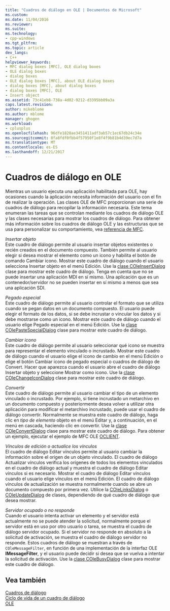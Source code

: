 ```yaml
---
title: "Cuadros de diálogo en OLE | Documentos de Microsoft"
ms.custom: 
ms.date: 11/04/2016
ms.reviewer: 
ms.suite: 
ms.technology:
- cpp-windows
ms.tgt_pltfrm: 
ms.topic: article
dev_langs:
- C++
helpviewer_keywords:
- MFC dialog boxes [MFC], OLE dialog boxes
- OLE dialog boxes
- dialog boxes
- OLE dialog boxes [MFC], about OLE dialog boxes
- dialog boxes [MFC], about dialog boxes
- dialog boxes [MFC], OLE
- Insert object
ms.assetid: 73c41eb8-738a-4d02-9212-d3395bb09a3a
caps.latest.revision: 
author: mikeblome
ms.author: mblome
manager: ghogen
ms.workload:
- cplusplus
ms.openlocfilehash: 96dfe1828ae3451411adf3ab57c1ec67db24c34e
ms.sourcegitcommit: 8fa8fdf0fbb4f57950f1e8f4f9b81b4d39ec7d7a
ms.translationtype: MT
ms.contentlocale: es-ES
ms.lasthandoff: 12/21/2017
---
```

# <a name="dialog-boxes-in-ole"></a>Cuadros de diálogo en OLE
Mientras un usuario ejecuta una aplicación habilitada para OLE, hay ocasiones cuando la aplicación necesita información del usuario con el fin de realizar la operación. Las clases OLE de MFC proporcionan una serie de cuadros de diálogo para recopilar la información necesaria. Este tema enumeran las tareas que se controlan mediante los cuadros de diálogo OLE y las clases necesarias para mostrar los cuadros de diálogo. Para obtener más información sobre los cuadros de diálogo OLE y las estructuras que se usa para personalizar su comportamiento, vea [referencia de MFC](../mfc/mfc-desktop-applications.md).  
  
 *Insertar objeto*  
 Este cuadro de diálogo permite al usuario insertar objetos existentes o recién creados en el documento compuesto. También permite al usuario elegir si desea mostrar el elemento como un icono y habilita el botón de comando Cambiar icono. Mostrar este cuadro de diálogo cuando el usuario selecciona Insertar objeto en el menú Edición. Use la [clase COleInsertDialog](../mfc/reference/coleinsertdialog-class.md) clase para mostrar este cuadro de diálogo. Tenga en cuenta que no se puede insertar una aplicación MDI en sí mismo. Una aplicación que es un contenedor/servidor no se pueden insertar en sí mismo a menos que sea una aplicación SDI.  
  
 *Pegado especial*  
 Este cuadro de diálogo permite al usuario controlar el formato que se utiliza cuando se pegan datos en un documento compuesto. El usuario puede elegir el formato de los datos, si se debe incrustar o vincular los datos y si debe mostrarse como un icono. Mostrar este cuadro de diálogo cuando el usuario elige Pegado especial en el menú Edición. Use la [clase COlePasteSpecialDialog](../mfc/reference/colepastespecialdialog-class.md) clase para mostrar este cuadro de diálogo.  
  
 *Cambiar icono*  
 Este cuadro de diálogo permite al usuario seleccionar qué icono se muestra para representar el elemento vinculado o incrustado. Mostrar este cuadro de diálogo cuando el usuario elige el icono de cambio en el menú Edición o elige el botón Cambiar icono de pegado especial o cuadros de diálogo de Convert. Hacer que aparezca cuando el usuario abre el cuadro de diálogo Insertar objeto y seleccione Mostrar como icono. Use la [clase COleChangeIconDialog](../mfc/reference/colechangeicondialog-class.md) clase para mostrar este cuadro de diálogo.  
  
 *Convertir*  
 Este cuadro de diálogo permite al usuario cambiar el tipo de un elemento vinculado o incrustado. Por ejemplo, si tiene incrustado un metarchivo en un documento compuesto y posteriormente desea volver a utilizar otra aplicación para modificar el metarchivo incrustado, puede usar el cuadro de diálogo convertir. Normalmente se muestra este cuadro de diálogo, haga clic en *tipo de elemento* objeto en el menú Editar y, a continuación, en el menú en cascada, haciendo clic en convertir. Use la [clase COleConvertDialog](../mfc/reference/coleconvertdialog-class.md) clase para mostrar este cuadro de diálogo. Para obtener un ejemplo, ejecutar el ejemplo de MFC OLE [OCLIENT](../visual-cpp-samples.md).  
  
 *Vínculos de edición o actualice los vínculos*  
 El cuadro de diálogo Editar vínculos permite al usuario cambiar la información sobre el origen de un objeto vinculado. El cuadro de diálogo Actualizar vínculos verifica los orígenes de todos los elementos vinculados en el cuadro de diálogo actual y muestra el cuadro de diálogo Editar vínculos si es necesario. Mostrar el cuadro de diálogo Editar vínculos cuando el usuario elige vínculos en el menú Edición. El cuadro de diálogo vínculos de actualización se muestra normalmente cuando se abre un documento compuesto por primera vez. Utilice la [COleLinksDialog](../mfc/reference/colelinksdialog-class.md) o [COleUpdateDialog](../mfc/reference/coleupdatedialog-class.md) de clases, dependiendo de qué cuadro de diálogo que desea mostrar.  
  
 *Servidor ocupado o no responde*  
 Cuando el usuario intenta activar un elemento y el servidor está actualmente no se puede atender la solicitud, normalmente porque el servidor está en uso por otro usuario o tarea, se muestra el cuadro de diálogo servidor ocupado. Si el servidor no responde en absoluto a la solicitud de activación, se muestra el cuadro de diálogo servidor no responde. Estos cuadros de diálogo se muestran a través de `COleMessageFilter`, en función de una implementación de la interfaz OLE **IMessageFilter**, y el usuario puede decidir si desea que se vuelva a intentar la solicitud de activación. Use la [clase COleBusyDialog](../mfc/reference/colebusydialog-class.md) clase para mostrar este cuadro de diálogo.  
  
## <a name="see-also"></a>Vea también  
 [Cuadros de diálogo](../mfc/dialog-boxes.md)   
 [Ciclo de vida de un cuadro de diálogo](../mfc/life-cycle-of-a-dialog-box.md)   
 [OLE](../mfc/ole-in-mfc.md)

